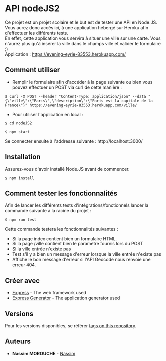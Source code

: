 # API nodeJS2

Ce projet est un projet scolaire et le but est de tester une API en Node.JS.  
Vous aurez donc accès ici, à une application hébergé sur Heroku afin d'effectuer les différents tests.  
En effet, cette application vous servira à situer une ville sur une carte. Vous n'aurez plus qu'à insérer la ville dans le champs ville et valider le formulaire ;)  
Application : https://evening-eyrie-83553.herokuapp.com/

## Comment utiliser

* Remplir le formulaire afin d'accéder à la page suivante ou bien vous pouvez effectuer un POST via curl de cette manière :
```
$ curl -X POST --header "Content-Type: application/json" --data "{\"ville\":\"Paris\",\"description\":\"Paris est la capitale de la France\"}" https://evening-eyrie-83553.herokuapp.com/ville/
```

* Pour utiliser l'application en local :
```
$ cd nodeJS2
```
```
$ npm start
```
Se connecter ensuite à l'addresse suivante : http://localhost:3000/

## Installation

Assurez-vous d'avoir installé Node.JS avant de commencer.

```
$ npm install
```

## Comment tester les fonctionnalités

Afin de lancer les différents tests d'intégrations/fonctionnels lancer la commande suivante à la racine du projet :

```
$ npm run test
```
Cette commande testera les fonctionnalités suivantes :

* Si la page index contient bien un formulaire HTML.
* Si la page /ville contient bien le paramètre fournis lors du POST
* Si la ville entrée n'existe pas
* Test s'il y a bien un message d'erreur lorsque la ville entrée n'existe pas
* Affiche le bon message d'erreur si l'API Geocode nous renvoie une erreur 404.

## Créer avec

* [Express](https://expressjs.com/en/api.html) - The web framework used
* [Express Generator](https://expressjs.com/fr/starter/generator.html) - The application generator used

## Versions

Pour les versions disponibles, se référer [tags on this repository](https://github.com/nmorouche/nodeJS1/tags). 

## Auteurs

* **Nassim MOROUCHE** - [Nassim](https://github.com/nmorouche)

